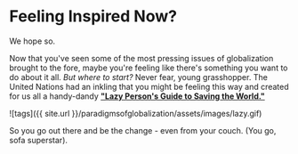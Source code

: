 # **Feeling Inspired Now?**
We hope so. 

Now that you've seen some of the most pressing issues of globalization brought to the fore, maybe you're feeling like there's something you want to do about it all.
*But where to start?*
Never fear, young grasshopper. The United Nations had an inkling that you might be feeling this way and created for us all a handy-dandy 
[**"Lazy Person's Guide to Saving the World."**](http://www.un.org/sustainabledevelopment/takeaction/)


![tags]({{ site.url }}/paradigmsofglobalization/assets/images/lazy.gif)


So you go out there and be the change - even from your couch. 
(You go, sofa superstar). 


